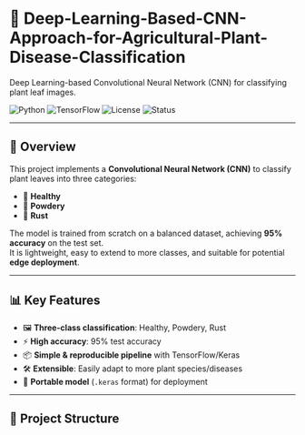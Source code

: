 # 🌿 Deep-Learning-Based-CNN-Approach-for-Agricultural-Plant-Disease-Classification
Deep Learning-based Convolutional Neural Network (CNN) for classifying plant leaf images.

![Python](https://img.shields.io/badge/Python-3.10+-blue?logo=python)
![TensorFlow](https://img.shields.io/badge/TensorFlow-2.x-orange?logo=tensorflow)
![License](https://img.shields.io/badge/License-MIT-green)
![Status](https://img.shields.io/badge/Status-Completed-brightgreen)

---

## **📌 Overview**
This project implements a **Convolutional Neural Network (CNN)** to classify plant leaves into three categories:
- 🌱 **Healthy**
- 🍂 **Powdery**
- 🌾 **Rust**

The model is trained from scratch on a balanced dataset, achieving **95% accuracy** on the test set.  
It is lightweight, easy to extend to more classes, and suitable for potential **edge deployment**.

---

## **📊 Key Features**
- 🖼 **Three-class classification**: Healthy, Powdery, Rust  
- ⚡ **High accuracy**: 95% test accuracy  
- 📦 **Simple & reproducible pipeline** with TensorFlow/Keras  
- 🛠 **Extensible**: Easily adapt to more plant species/diseases  
- 🚀 **Portable model** (`.keras` format) for deployment  

---

## **📂 Project Structure**


